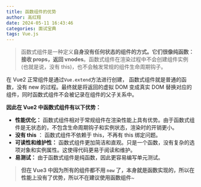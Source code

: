 ```yaml
---
title: 函数组件的优势
author: 高红翔
date: 2024-05-11 16:43:46
categories: 面试宝典
tags: Vue.js
---
```


> 函数式组件是一种定义**自身没有任何状态的组件的方式。它们很像纯函数：接收 props，返回 vnodes**。函数式组件在渲染过程中不会创建组件实例 (也就是说，没有 this)，也不会触发常规的组件生命周期钩子。

在 Vue2 正常组件是通过`Vue.extend`方法进行创建， 函数式组件就是普通的函数，没有 new 的过程。最终就是将返回的虚拟 DOM 变成真实 DOM 替换对应的组件，同时函数式组件不会被记录在组件的父子关系中。

**因此在 Vue2 中函数式组件有以下优势：**

- **性能优化：** 函数式组件相对于常规组件在渲染性能上具有优势。由于函数式组件是无状态的，不包含生命周期钩子和实例状态，渲染时的开销更小。
- **没有 this** ： 函数式组件不依赖于 this，不再有 this 绑定问题。
- **可读性和维护性：** 函数式组件更加简洁和直观。只是一个函数，没有复杂的选项对象和实例属性。这使得代码更易于阅读和维护。
- **易测试：** 由于函数式组件是纯函数，因此更容易编写单元测试。

> **但在 Vue3 中因为所有的组件都不用 `new` 了，本身就是函数实现的，所以在性能上没有了优势，所以不在建议使用函数组件**~
